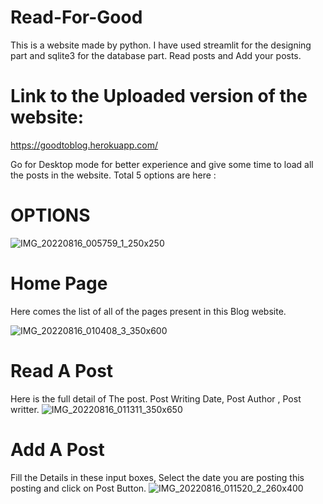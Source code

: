 # Read-For-Good
This is a website made by python. I have used streamlit for the designing part and sqlite3 for the database part. Read posts and Add your posts.
# Link to the Uploaded version of the website: 
https://goodtoblog.herokuapp.com/

Go for Desktop mode for better experience and give some time to load all the posts in the website.
 Total 5 options are here :
 # OPTIONS 
 ![IMG_20220816_005759_1_250x250](https://user-images.githubusercontent.com/64368749/184704368-32d51f30-4a7a-4caf-a9f0-6e5cc52f5e89.jpg)
# Home Page 
Here comes the list of all of the pages present in this Blog website.
 




 ![IMG_20220816_010408_3_350x600](https://user-images.githubusercontent.com/64368749/184705275-08305f3c-3a2c-4fe0-99b1-22b7ade43f63.jpg)
# Read A Post 
Here is the full detail of The post. Post Writing Date, Post Author , Post writter.
![IMG_20220816_011311_350x650](https://user-images.githubusercontent.com/64368749/184706109-bc67c78b-836e-44c3-9eae-d054892ccbd9.jpg)
# Add A Post 
Fill the Details in these input boxes, Select the date you are posting this posting and click on Post Button. 
![IMG_20220816_011520_2_260x400](https://user-images.githubusercontent.com/64368749/184706821-7fa78154-42fd-4eb4-8692-436e33fade04.jpg)
